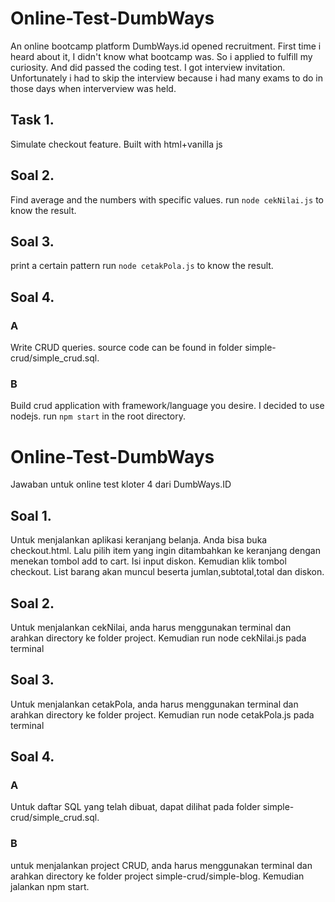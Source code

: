 # Online-Test-DumbWays
An online bootcamp platform DumbWays.id opened recruitment. First time i heard about it, I didn't know what bootcamp was. So i applied to fulfill my curiosity. And did passed the coding test. I got interview invitation. Unfortunately i had to skip the interview because i had many exams to do in those days when interverview was held.

## Task 1. 
Simulate checkout feature. Built with html+vanilla js

## Soal 2.
Find average and the numbers with specific values.
run ```node cekNilai.js``` to know the result.

## Soal 3.
print a certain pattern
run ```node cetakPola.js``` to know the result.

## Soal 4.
### A 
Write CRUD queries.
source code can be found in folder simple-crud/simple_crud.sql.

### B
Build crud application with framework/language you desire.
I decided to use nodejs. 
run ```npm start``` in the root directory.






# Online-Test-DumbWays
Jawaban untuk online test kloter 4 dari DumbWays.ID

## Soal 1. 
Untuk menjalankan aplikasi keranjang belanja. Anda bisa buka checkout.html. Lalu pilih item yang ingin ditambahkan ke keranjang dengan menekan tombol add to cart. Isi input diskon. Kemudian klik tombol checkout. List barang akan muncul beserta jumlan,subtotal,total dan diskon.

## Soal 2.
Untuk menjalankan cekNilai, anda harus menggunakan terminal dan arahkan directory ke folder project. Kemudian run node cekNilai.js pada terminal

## Soal 3.
Untuk menjalankan cetakPola, anda harus menggunakan terminal dan arahkan directory ke folder project. Kemudian run node cetakPola.js pada terminal

## Soal 4.
### A 
Untuk daftar SQL yang telah dibuat, dapat dilihat pada folder simple-crud/simple_crud.sql.
### B
untuk menjalankan project CRUD, anda harus menggunakan terminal dan arahkan directory ke folder project simple-crud/simple-blog. Kemudian jalankan npm start.
